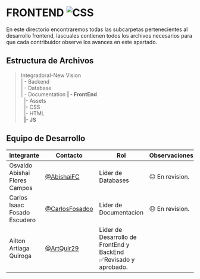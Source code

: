 # FRONTEND  ![CSS](https://img.shields.io/badge/CSS-239120?&style=for-the-badge&logo=css3&logoColor=white)


 En este directorio encontraremos todas las subcarpetas pertenecientes al desarrollo frontend, lascuales contienen todos los archivos necesarios para que cada contribuidor observe los avances en este apartado. 

## Estructura de Archivos
>IntegradoraI-New Vision<br>
>| - Backend<br>
>| - Database<br>
>| - Documentation
>**| - FrontEnd** <br>
>&nbsp;&nbsp;|- Assets<br>
>&nbsp;&nbsp;|- CSS<br>
>&nbsp;&nbsp;|- HTML<br>
>&nbsp;&nbsp;**|- JS**<br>

## Equipo de Desarrollo

|Integrante|Contacto|Rol|Observaciones|
|------------|--------|---|---|
|Osvaldo Abishai Flores Campos|[@AbishaiFC](https://github.com/AbishaiFC)|Lider de Databases|😐 En revision.|
|Carlos Isaac Fosado Escudero|[@CarlosFosadoo](https://github.com/CarlosFosadoo)|Lider de Documentacion|😐 En revision.|
|Ailton Artiaga Quiroga|[@ArtQuir29](https://github.com/ArtQuir29)|Lider de Desarrollo de FrontEnd y BackEnd ✅Revisado y aprobado.|
